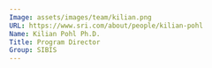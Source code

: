 ```yaml
---
Image: assets/images/team/kilian.png
URL: https://www.sri.com/about/people/kilian-pohl
Name: Kilian Pohl Ph.D.
Title: Program Director
Group: SIBIS
---
```

